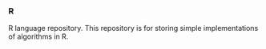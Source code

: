 ### R
R language repository. This repository is for storing simple 
implementations of algorithms in R.
